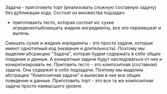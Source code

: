 Задача - приготовить торт (реализовать сложную составную задачу) без дубликации кода.
Состоит из множества подзадач:
- приготоваить тесто, которая состоит из: сухие игреденентыбсмешать жидкие ингридиенты, все это перемешеат и выпечь.


Смешать сухие и жидкие инредиенты - это просто задачи, которые имеют однотипный код (название и длительность).
Поэтому мы выделим абсракцию "Задача", которая будем содержать в себе общее повдение и данные. А конкретные задачи будут наследоваться от нее и конкретизировать ее.
Приговить тесто - это композитная (составная) задача. Она содержит в себе подзадачи.
Поэтому мы выделим абстрацию "Композитная задача" и вынесем в нее все общее поведение и данные.
Приготовить торт - это все та же композитная задача просто наивысшего уровня.
